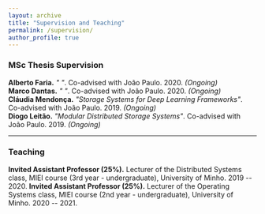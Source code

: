 ```yaml
---
layout: archive
title: "Supervision and Teaching" 
permalink: /supervision/
author_profile: true
---
```


### MSc Thesis Supervision
**Alberto Faria.** *" "*. Co-advised with João Paulo. 2020. *(Ongoing)*    
**Marco Dantas.** *" "*. Co-advised with João Paulo. 2020. *(Ongoing)*    
**Cláudia Mendonça.** *"Storage Systems for Deep Learning Frameworks"*. Co-advised with João Paulo. 2019. *(Ongoing)*    
**Diogo Leitão.** *"Modular Distributed Storage Systems"*. Co-advised with João Paulo. 2019. *(Ongoing)*


***

### Teaching 
**Invited Assistant Professor (25%).** Lecturer of the Distributed Systems class, MIEI course (3rd year - undergraduate), University of Minho. 2019 -- 2020.
**Invited Assistant Professor (25%).** Lecturer of the Operating Systems class, MIEI course (2nd year - undergraduate), University of Minho. 2020 -- 2021.